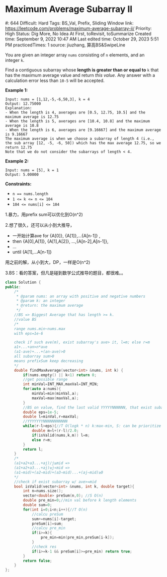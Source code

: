 # Maximum Average Subarray II

#: 644
Difficult: Hard
Tags: BS_Val, Prefix, Sliding Window
link: https://leetcode.com/problems/maximum-average-subarray-ii/
Priority: High
Status: Dig More, No Idea At First, toRevisit, toSummarize
Created time: September 9, 2022 10:47 AM
Last edited time: October 29, 2023 5:51 PM
practicedTimes: 1
source: jiuzhang, 算高BS&SwipeLine

You are given an integer array `nums` consisting of `n` elements, and an integer `k`.

Find a contiguous subarray whose **length is greater than or equal to** `k` that has the maximum average value and return *this value*. Any answer with a calculation error less than `10-5` will be accepted.

**Example 1:**

```
Input: nums = [1,12,-5,-6,50,3], k = 4
Output: 12.75000
Explanation:
- When the length is 4, averages are [0.5, 12.75, 10.5] and the maximum average is 12.75
- When the length is 5, averages are [10.4, 10.8] and the maximum average is 10.8
- When the length is 6, averages are [9.16667] and the maximum average is 9.16667
The maximum average is when we choose a subarray of length 4 (i.e., the sub array [12, -5, -6, 50]) which has the max average 12.75, so we return 12.75
Note that we do not consider the subarrays of length < 4.

```

**Example 2:**

```
Input: nums = [5], k = 1
Output: 5.00000

```

**Constraints:**

- `n == nums.length`
- `1 <= k <= n <= 104`
- `104 <= nums[i] <= 104`

1.暴力，用prefix sum可以优化到O(n^2)

2.想了很久，还可以从小到大推导，

- 一开始计算ave for {A[0]}, {A[1]},…{A[n-1]} ,
- then {A[0],A[1]}, {A[1],A[2]}, …,{A[n-2],A[n-1]},
- …
- until {A[1],…A[n-1]}

用之前的解，从小到大，DP，一样是O(n^2)

3.BS：看的答案，但凡是碰到数学公式推导的题目，都很难。。

```cpp
class Solution {
public:
    /*
     * @param nums: an array with positive and negative numbers
     * @param k: an integer
     * @return: the maximum average
     */
    //BS => Biggest Average that has length >= k.
    //value BS
    /*
    range nums.min~nums.max
    with eps=1e-6

    check if such ave(m), exist subarray's ave> it, l=m; else r=m
    a1+...+an>n*ave
    (a1-ave)+...+(an-ave)>0
    all subarray sum>0
    means prefixSum keep decreasing
    */
    double findMaxAverage(vector<int> &nums, int k) {
        if(nums.empty() || k<1) return 0;
        //get possible range
        int minVal=INT_MAX,maxVal=INT_MIN;
        for(auto a:nums){
            minVal=min(minVal,a);
            maxVal=max(maxVal,a);
        }
        //BS on value, find the last valid YYYYYNNNNNN, that exist subarray w/ ave>=mid
        double eps=1e-5;
        double l=minVal,r=maxVal;
        //YYYYYYYNNNNNNNNNNN
        while(r-l>eps){//T O(logk * n) k:max-min, S: can be prioritize to O(n)
            double m=l+(r-l)/2.0;
            if(isValid(nums,k,m)) l=m;
            else r=m;
        }
        return l;
    }
    /*
    (a1+a2+a3...+aj)/j≥mid =>
    (a1+a2+a3...+aj)≥j∗mid =>
    (a1−mid)+(a2−mid)+(a3−mid)...+(aj−mid)≥0
    */
    //check if exist subarray w/ ave>=mid
    bool isValid(vector<int> &nums, int k, double target){
        int n=nums.size();
        vector<double> preSum(n,0); //S O(n)
        double pre_min=0;//min val before k length elements
        double sum=0;
        for(int i=0;i<n;i++){//T O(n)
            //calcu preSum
            sum+=nums[i]-target;
            preSum[i]=sum;
            //calcu pre_min
            if(i>=k){
                pre_min=min(pre_min,preSum[i-k]);
            }
            //check res
            if(i>=k-1 && preSum[i]>=pre_min) return true;
        }
        return false;
    }
};
```